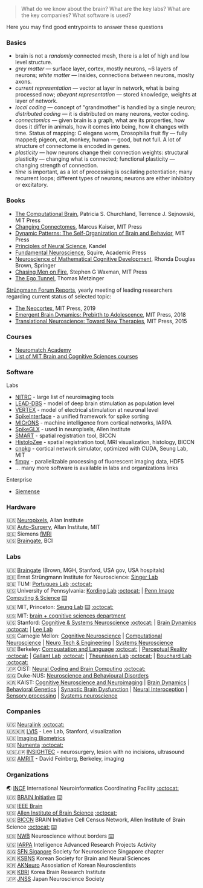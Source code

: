 > What do we know about the brain? What are the key labs? What are the key companies? What software is used?

Here you may find good entrypoints to answer these questions

### Basics

* brain is not a _randomly_ connected mesh, there is a lot of high and low level structure.
* _grey matter_ — surface layer, cortex, mostly neurons, ~6 layers of neurons; _white matter_ — insides, connections between neurons, moslty axons.
* _current representation_ — vector at layer in network, what is being processed now; _abeyant representation_ — stored knowledge, weights at layer of network.
* _local coding_ — concept of "grandmother" is handled by a single neuron; _distributed coding_ — it is distributed on many neurons, vector coding.
* _connectomics_ — given brain is a graph, what are its properties, how does it differ in animals, how it comes into being, how it changes with time. Status of mapping: C elegans worm, Drosophilia fruit fly — fully mapped; pigeon, cat, monkey, human — good, but not full. A lot of structure of connectome is encoded in genes.
* _plasticity_ — how neurons change their connection weights: structural plasticity — changing what is connected; functional plasticity — changing strength of connection.
* _time_ is important, as a lot of processing is oscilating potentiation; many recurrent loops; different types of neurons; neurons are either inhibitory or excitatory.

### Books

* [The Computational Brain](https://www.goodreads.com/book/show/32078490-the-computational-brain),  Patricia S. Churchland,
Terrence J. Sejnowski, MIT Press
* [Changing Connectomes](https://www.goodreads.com/book/show/51456624-changing-connectomes), Marcus Kaiser, MIT Press
* [Dynamic Patterns: The Self-Organization of Brain and Behavior](https://mitpress.mit.edu/books/dynamic-patterns), MIT Press
* [Principles of Neural Science](https://www.goodreads.com/book/show/826396.Principles_of_Neural_Science), Kandel
* [Fundamental Neuroscience](https://www.goodreads.com/book/show/13658691-fundamental-neuroscience), Squire, Academic Press
* [Neuroscience of Mathematical Cognitive Development](https://www.goodreads.com/book/show/38250564-neuroscience-of-mathematical-cognitive-development), Rhonda Douglas Brown, Springer
* [Chasing Men on Fire](https://www.goodreads.com/book/show/36722581-chasing-men-on-fire), Stephen G Waxman, MIT Press
* [The Ego Tunnel](https://www.goodreads.com/book/show/5895503-the-ego-tunnel), Thomas Metzinger

[Strüngmann Forum Reports](https://mitpress.mit.edu/books/series/strungmann-forum-reports), yearly meeting of leading researchers regarding current status of selected topic:

* [The Neocortex](https://mitpress.mit.edu/books/neocortex), MIT Press, 2019
* [Emergent Brain Dynamics: Prebirth to Adolescence](https://mitpress.mit.edu/books/emergent-brain-dynamics), MIT Press, 2018
* [Translational Neuroscience: Toward New Therapies](https://mitpress.mit.edu/books/translational-neuroscience), MIT Press, 2015

### Courses

* [Neuromatch Academy](https://github.com/NeuromatchAcademy)
* [List of MIT Brain and Cognitive Sciences courses](https://ocw.mit.edu/courses/brain-and-cognitive-sciences/)

### Software

Labs

* [NITRC](https://www.nitrc.org/projects) - large list of neuroimaging tools
* [LEAD-DBS](https://www.lead-dbs.org/) - model of deep brain stimulation as population level
* [VERTEX](http://vertexsimulator.org/) - model of electrical stimulation at neuronal level
* [SpikeInterface](https://github.com/SpikeInterface) - a unified framework for spike sorting
* [MICrONS](https://www.iarpa.gov/index.php/research-programs/microns) - machine intelligence from cortical networks, IARPA
* [SpikeGLX](http://billkarsh.github.io/SpikeGLX/) - used in neuropixels, Allen Institute
* [SMART](https://github.com/mjin1812/SMART) - spatial registration tool, BICCN
* [HistoloZee](http://picsl.upenn.edu/software/histolozee/) - spatial registration tool, MRI visualization, histology, BICCN
* [cnpkg](https://github.com/srinituraga/cnpkg) - cortical network simulator, optimized with CUDA, Seung Lab, MIT
* [fimpy](https://github.com/portugueslab/fimpy) - parallelizable processing of fluorescent imaging data, HDF5
* ... many more software is available in labs and organizations links

Enterprise

* [Siemense](https://www.siemens-healthineers.com/en-sg/magnetic-resonance-imaging/options-and-upgrades/clinical-applications)

### Hardware

🇺🇸 [Neuropixels](https://www.neuropixels.org/), Allan Institute  
🇺🇸 [Auto-Surgery](http://www.autosurgery.org/), Allan Institute, MIT  
🇩🇪 Siemens [fMRI](https://www.siemens-healthineers.com/en-sg/magnetic-resonance-imaging)  
🇺🇸 [Braingate](https://www.braingate.org), BCI   

### Labs

🇺🇸 [Braingate](https://www.braingate.org) (Brown, MGH, Stanford, USA gov, USA hospitals)  
🇩🇪 Ernst Strüngmann Institute for Neuroscience: [Singer Lab](https://www.esi-frankfurt.de/research/singer-lab/)  
🇩🇪 TUM: [Portugues Lab](http://www.portugueslab.com) [:octocat:](https://github.com/portugueslab)  
🇺🇸 University of Pennsylvania: [Kording Lab](www.kordinglab.com) [:octocat:](https://github.com/KordingLab) | [Penn Image Computing & Science](www.picsl.upenn.edu) [:keyboard:](http://picsl.upenn.edu/software/)  
🇺🇸 MIT, Princeton: [Seung Lab](https://seunglab.org/) [:keyboard:](https://seunglab.org/software/) [:octocat:](https://github.com/seung-lab)  
🇺🇸 MIT: [brain + cognitive sciences department](https://bcs.mit.edu/)  
🇺🇸 Stanford: [Cognitive & Systems Neuroscience](https://med.stanford.edu/scsnl/about1.html) [:octocat:](https://github.com/scsnl) | [Brain Dynamics](https://web.stanford.edu/group/bdl/) [:octocat:](https://github.com/braindynamicslab) | [Lee Lab](https://llab.stanford.edu/index.html)  
🇺🇸 Carnegie Mellon: [Cognitive Neuroscience](https://www.cmu.edu/ni/research/cognitive-neuroscience.html) | [Computational Neuroscience](https://www.cmu.edu/ni/research/computational-neuroscience.html) | [Neuro Tech & Engineering](https://www.cmu.edu/ni/research/neuro-tech-and-engineering.html) | [Systems Neuroscience](https://www.cmu.edu/ni/research/systems-neuroscience.html)  
🇺🇸 Berkeley: [Compuatation and Language](http://colala.berkeley.edu/) [:octocat:](https://github.com/piantado) | [Perceptual Reality](http://www.emilyacooper.org/index.html) [:octocat:](https://github.com/eacooper) | [Gallant Lab](https://www.gallantlab.org) [:octocat:](https://github.com/gallantlab) | [Theunissen Lab](http://theunissen.berkeley.edu) [:octocat:](https://github.com/theunissenlab) | [Bouchard Lab](https://bouchardlab.lbl.gov/) [:octocat:](https://github.com/BouchardLab)  
🇯🇵 OIST: [Neural Coding and Brain Computing](https://groups.oist.jp/ncbc) [:octocat:](https://github.com/oist-ncbc)  
🇸🇬 Duke-NUS: [Neuroscience and Behavioural Disorders](https://www.duke-nus.edu.sg/nbd)  
🇰🇷 KAIST: [Cognitive Neuroscience and Neuroimaging](http://ibrain.kaist.ac.kr/) | [Brain Dynamics](http://raphe.kaist.ac.kr/index.htm) | [Behavioral Genetics](https://sites.google.com/site/bglabkorea/) | [Synaptic Brain Dysfunction](http://molneuro.kaist.ac.kr/contents/) | [Neural Interoception](https://www.suhlab-neuralinteroception.kaist.ac.kr/) | [Sensory processing](https://sites.google.com/site/leelab2013/) | [Systems neuroscience](https://sites.google.com/site/systemsneurolaboratory/)  

### Companies

🇺🇸 [Neuralink](https://neuralink.com) [:octocat:](https://github.com/neuralinkcorp)  
🇺🇸🇰🇷 [LVIS](http://lviscorp.com/) - Lee Lab, Stanford, visualization  
🇺🇸 [Imaging Biometrics](https://www.imagingbiometrics.com)  
🇺🇸 [Numenta](https://numenta.com) [:octocat:](https://github.com/numenta)  
🇺🇸🇯🇵 [INSIGHTEC](https://www.insightec.com/) - neurosurgery, lesion with no incisions, ultrasound  
🇺🇸 [AMRIT](https://www.advancedmri.com) - David Feinberg, Berkeley, imaging 

### Organizations

🌏 [INCF](http://www.incf.org) International Neuroinformatics Coordinating Facility [:octocat:](https://github.com/INCF)  
🇺🇸 [BRAIN Initiative](https://www.braininitiative.org/) [:keyboard:](https://www.braininitiative.org/toolmakers-resources/)  
🇺🇸 [IEEE Brain](https://brain.ieee.org/)  
🇺🇸 [Allen Institute of Brain Science](https://alleninstitute.org/what-we-do/brain-science/) [:octocat:](http://alleninstitute.github.io/)  
🇺🇸 [BICCN](https://biccn.org/) BRAIN Initiative Cell Census Network, Allen Institute of Brain Science [:octocat:](https://github.com/BICCN) [:keyboard:](https://biccn.org/tools)  
🇺🇸 [NWB](https://www.nwb.org/) Neuroscience without borders [:keyboard:](https://www.nwb.org/source-codes/)  
🇺🇸 [IARPA](https://www.iarpa.gov) Intelligence Advanced Research Projects Activity  
🇸🇬 [SFN Sigapore](https://www.sfn.sg/) Society for Neuroscience Singapore chapter  
🇰🇷 [KSBNS](https://www.ksbns.org/Default.asp) Korean Society for Brain and Neural Sciences  
🇰🇷 [AKNeuro](https://akneuro.org/) Assosiation of Korean Neuroscientists  
🇰🇷 [KBRI](https://www.kbri.re.kr/new/pages_eng/main/) Korea Brain Research Institute  
🇯🇵 [JNSS](https://www.jnss.org/en/) Japan Neuroscience Society  
